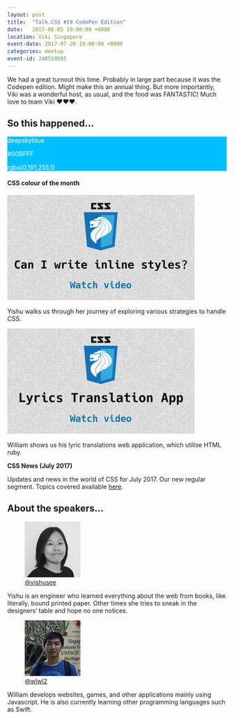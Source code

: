 ```yaml
---
layout: post
title:  "Talk.CSS #19 CodePen Edition"
date:   2017-06-05 19:00:00 +0800
location: Viki Singapore
event-date: 2017-07-26 19:00:00 +0800
categories: meetup
event-id: 240519505
---
```

We had a great turnout this time. Probably in large part because it was the Codepen edition. Might make this an annual thing. But more importantly, Viki was a wonderful host, as usual, and the food was FANTASTIC! Much love to team Viki <span class="o-emoji" role="img" tabindex="0" aria-label="red heart">&#x2764;&#xFE0F;</span><span class="o-emoji" role="img" tabindex="0" aria-label="red heart">&#x2764;&#xFE0F;</span><span class="o-emoji" role="img" tabindex="0" aria-label="red heart">&#x2764;&#xFE0F;</span>.

## So this happened...

<div class="c-colour">
  <div class="c-swatch" style="background-color:#00BFFF;color:#fff;">
    <div class="c-swatch__txt">
      <p>deepskyblue</p>
      <p>#00BFFF</p>
      <p>rgba(0,191,255,1)</p>
    </div>
  </div>
<h4>CSS colour of the month</h4>
</div>

<div class="c-videos">
  <div class="c-video">
    <a class="c-video__link" href="https://youtu.be/YMyiz2I3jDk">
      <img class="c-video__img" src="/img/talk-19/s1901.jpg" srcset="/img/talk-19/s1901@2x.jpg 2x" alt="Link to talk on can I use inline styles"/>
    </a>
    <p class="c-video__desc">Yishu walks us through her journey of exploring various strategies to handle CSS.</p>
  </div>

  <div class="c-video">
    <a class="c-video__link" href="https://youtu.be/8T87M95zCpw">
      <img class="c-video__img" src="/img/talk-19/s1902.jpg" srcset="/img/talk-19/s1902@2x.jpg 2x" alt="Link to talk on lyric translation app"/>
    </a>
    <p class="c-video__desc">William shows us his lyric translations web application, which utilise HTML ruby.</p>
  </div>

  <div class="u-clear">
    <strong>CSS News (July 2017)</strong><br>
    <p>Updates and news in the world of CSS for July 2017. Our new regular segment. Topics covered available <a href="https://github.com/SingaporeCSS/slides/blob/gh-pages/notes/talk-19.md">here</a>.</p>
  </div>
</div>

## About the speakers...

<div class="o-flex c-speakers u-align-start">
  <div class="o-flex3__item c-speaker">
    <figure>
      <img class="c-speaker__img" src="/img/talk-19/yishu.jpg" srcset="/img/talk-19/yishu@2x.jpg 2x" alt="Ghis Bakour"/>
      <figcaption><a class="c-speaker__link" href="https://twitter.com/yishusee">@yishusee</a></figcaption>
    </figure>
    <p class="c-speaker__intro">Yishu is an engineer who learned everything about the web from books, like literally, bound printed paper. Other times she tries to sneak in the designers‘ table and hope no one notices.</p>
  </div>

  <div class="o-flex3__item c-speaker">
    <figure>
      <img class="c-speaker__img" src="/img/talk-6/william.jpg" srcset="/img/talk-6/william@2x.jpg 2x" alt="William Lim"/>
      <figcaption><a class="c-speaker__link" href="https://github.com/wlwl2">@wlwl2</a></figcaption>
    </figure>
    <p class="c-speaker__intro">William develops websites, games, and other applications mainly using Javascript. He is also currently learning other programming languages such as Swift.</p>
  </div>
</div>
